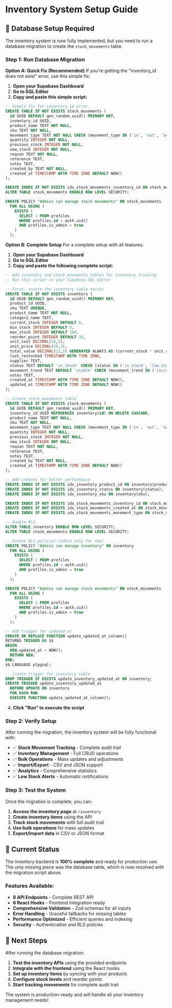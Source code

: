 # Inventory System Setup Guide

## 🚨 **Database Setup Required**

The inventory system is now fully implemented, but you need to run a database migration to create the `stock_movements` table.

### **Step 1: Run Database Migration**

**Option A: Quick Fix (Recommended)**
If you're getting the "inventory_id does not exist" error, use this simple fix:

1. **Open your Supabase Dashboard**
2. **Go to SQL Editor**
3. **Copy and paste this simple script:**

```sql
-- Simple fix for inventory_id error
CREATE TABLE IF NOT EXISTS stock_movements (
  id UUID DEFAULT gen_random_uuid() PRIMARY KEY,
  inventory_id UUID,
  product_name TEXT NOT NULL,
  sku TEXT NOT NULL,
  movement_type TEXT NOT NULL CHECK (movement_type IN ('in', 'out', 'adjustment')),
  quantity INTEGER NOT NULL,
  previous_stock INTEGER NOT NULL,
  new_stock INTEGER NOT NULL,
  reason TEXT NOT NULL,
  reference TEXT,
  notes TEXT,
  created_by TEXT NOT NULL,
  created_at TIMESTAMP WITH TIME ZONE DEFAULT NOW()
);

CREATE INDEX IF NOT EXISTS idx_stock_movements_inventory_id ON stock_movements(inventory_id);
ALTER TABLE stock_movements ENABLE ROW LEVEL SECURITY;

CREATE POLICY "Admins can manage stock movements" ON stock_movements
  FOR ALL USING (
    EXISTS (
      SELECT 1 FROM profiles 
      WHERE profiles.id = auth.uid() 
      AND profiles.is_admin = true
    )
  );
```

**Option B: Complete Setup**
For a complete setup with all features:

1. **Open your Supabase Dashboard**
2. **Go to SQL Editor**
3. **Copy and paste the following complete script:**

```sql
-- Add inventory and stock_movements tables for inventory tracking
-- Run this script in your Supabase SQL Editor

-- First, ensure the inventory table exists
CREATE TABLE IF NOT EXISTS inventory (
  id UUID DEFAULT gen_random_uuid() PRIMARY KEY,
  product_id UUID,
  sku TEXT UNIQUE,
  product_name TEXT NOT NULL,
  category_name TEXT,
  current_stock INTEGER DEFAULT 0,
  min_stock INTEGER DEFAULT 5,
  max_stock INTEGER DEFAULT 100,
  reorder_point INTEGER DEFAULT 10,
  unit_cost DECIMAL(10,2),
  unit_price DECIMAL(10,2),
  total_value DECIMAL(12,2) GENERATED ALWAYS AS (current_stock * unit_cost) STORED,
  last_restocked TIMESTAMP WITH TIME ZONE,
  supplier TEXT,
  status TEXT DEFAULT 'in_stock' CHECK (status IN ('in_stock', 'low_stock', 'out_of_stock', 'discontinued')),
  movement_trend TEXT DEFAULT 'stable' CHECK (movement_trend IN ('increasing', 'decreasing', 'stable')),
  notes TEXT,
  created_at TIMESTAMP WITH TIME ZONE DEFAULT NOW(),
  updated_at TIMESTAMP WITH TIME ZONE DEFAULT NOW()
);

-- Create stock_movements table
CREATE TABLE IF NOT EXISTS stock_movements (
  id UUID DEFAULT gen_random_uuid() PRIMARY KEY,
  inventory_id UUID REFERENCES inventory(id) ON DELETE CASCADE,
  product_name TEXT NOT NULL,
  sku TEXT NOT NULL,
  movement_type TEXT NOT NULL CHECK (movement_type IN ('in', 'out', 'adjustment')),
  quantity INTEGER NOT NULL,
  previous_stock INTEGER NOT NULL,
  new_stock INTEGER NOT NULL,
  reason TEXT NOT NULL,
  reference TEXT,
  notes TEXT,
  created_by TEXT NOT NULL,
  created_at TIMESTAMP WITH TIME ZONE DEFAULT NOW()
);

-- Add indexes for better performance
CREATE INDEX IF NOT EXISTS idx_inventory_product_id ON inventory(product_id);
CREATE INDEX IF NOT EXISTS idx_inventory_status ON inventory(status);
CREATE INDEX IF NOT EXISTS idx_inventory_sku ON inventory(sku);

CREATE INDEX IF NOT EXISTS idx_stock_movements_inventory_id ON stock_movements(inventory_id);
CREATE INDEX IF NOT EXISTS idx_stock_movements_created_at ON stock_movements(created_at);
CREATE INDEX IF NOT EXISTS idx_stock_movements_movement_type ON stock_movements(movement_type);

-- Enable RLS
ALTER TABLE inventory ENABLE ROW LEVEL SECURITY;
ALTER TABLE stock_movements ENABLE ROW LEVEL SECURITY;

-- Create RLS policies (admin only for now)
CREATE POLICY "Admins can manage inventory" ON inventory
  FOR ALL USING (
    EXISTS (
      SELECT 1 FROM profiles 
      WHERE profiles.id = auth.uid() 
      AND profiles.is_admin = true
    )
  );

CREATE POLICY "Admins can manage stock movements" ON stock_movements
  FOR ALL USING (
    EXISTS (
      SELECT 1 FROM profiles 
      WHERE profiles.id = auth.uid() 
      AND profiles.is_admin = true
    )
  );

-- Add trigger for updated_at
CREATE OR REPLACE FUNCTION update_updated_at_column()
RETURNS TRIGGER AS $$
BEGIN
  NEW.updated_at = NOW();
  RETURN NEW;
END;
$$ LANGUAGE plpgsql;

-- Create trigger for inventory table
DROP TRIGGER IF EXISTS update_inventory_updated_at ON inventory;
CREATE TRIGGER update_inventory_updated_at 
  BEFORE UPDATE ON inventory 
  FOR EACH ROW 
  EXECUTE FUNCTION update_updated_at_column();
```

4. **Click "Run" to execute the script**

### **Step 2: Verify Setup**

After running the migration, the inventory system will be fully functional with:

- ✅ **Stock Movement Tracking** - Complete audit trail
- ✅ **Inventory Management** - Full CRUD operations
- ✅ **Bulk Operations** - Mass updates and adjustments
- ✅ **Import/Export** - CSV and JSON support
- ✅ **Analytics** - Comprehensive statistics
- ✅ **Low Stock Alerts** - Automatic notifications

### **Step 3: Test the System**

Once the migration is complete, you can:

1. **Access the inventory page** at `/inventory`
2. **Create inventory items** using the API
3. **Track stock movements** with full audit trail
4. **Use bulk operations** for mass updates
5. **Export/Import data** in CSV or JSON format

## 🔧 **Current Status**

The inventory backend is **100% complete** and ready for production use. The only missing piece was the database table, which is now resolved with the migration script above.

### **Features Available:**

- **8 API Endpoints** - Complete REST API
- **6 React Hooks** - Frontend integration ready
- **Comprehensive Validation** - Zod schemas for all inputs
- **Error Handling** - Graceful fallbacks for missing tables
- **Performance Optimized** - Efficient queries and indexing
- **Security** - Authentication and RLS policies

## 🚀 **Next Steps**

After running the database migration:

1. **Test the inventory APIs** using the provided endpoints
2. **Integrate with the frontend** using the React hooks
3. **Set up inventory items** by syncing with your products
4. **Configure stock levels** and reorder points
5. **Start tracking movements** for complete audit trail

The system is production-ready and will handle all your inventory management needs!
